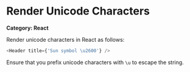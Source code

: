 # Render Unicode Characters

__Category: React__

Render unicode characters in React as follows:

```javascript
<Header title={'Sun symbol \u2600'} />
```

Ensure that you prefix unicode characters with `\u` to escape the string.
